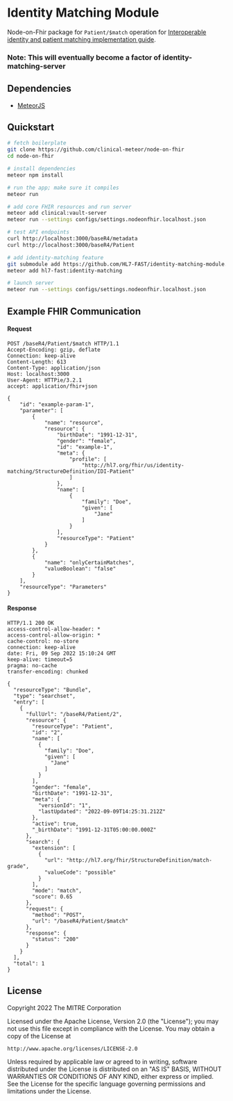 # Identity Matching Module

Node-on-Fhir package for `Patient/$match` operation for [Interoperable identity and patient matching implementation guide](http://build.fhir.org/ig/HL7/fhir-identity-matching-ig/).

### Note: This will eventually become a factor of identity-matching-server

## Dependencies
 - [MeteorJS](https://www.meteor.com/)

## Quickstart

```bash
# fetch boilerplate
git clone https://github.com/clinical-meteor/node-on-fhir
cd node-on-fhir

# install dependencies
meteor npm install

# run the app; make sure it compiles
meteor run 

# add core FHIR resources and run server
meteor add clinical:vault-server
meteor run --settings configs/settings.nodeonfhir.localhost.json

# test API endpoints
curl http://localhost:3000/baseR4/metadata
curl http://localhost:3000/baseR4/Patient

# add identity-matching feature
git submodule add https://github.com/HL7-FAST/identity-matching-module.git packages/identity-matching
meteor add hl7-fast:identity-matching

# launch server
meteor run --settings configs/settings.nodeonfhir.localhost.json
```

## Example FHIR Communication
#### Request
```http
POST /baseR4/Patient/$match HTTP/1.1
Accept-Encoding: gzip, deflate
Connection: keep-alive
Content-Length: 613
Content-Type: application/json
Host: localhost:3000
User-Agent: HTTPie/3.2.1
accept: application/fhir+json

{
    "id": "example-param-1",
    "parameter": [
        {
            "name": "resource",
            "resource": {
                "birthDate": "1991-12-31",
                "gender": "female",
                "id": "example-1",
                "meta": {
                    "profile": [
                        "http://hl7.org/fhir/us/identity-matching/StructureDefinition/IDI-Patient"
                    ]
                },
                "name": [
                    {
                        "family": "Doe",
                        "given": [
                            "Jane"
                        ]
                    }
                ],
                "resourceType": "Patient"
            }
        },
        {
            "name": "onlyCertainMatches",
            "valueBoolean": "false"
        }
    ],
    "resourceType": "Parameters"
}
```

#### Response
```http
HTTP/1.1 200 OK
access-control-allow-header: *
access-control-allow-origin: *
cache-control: no-store
connection: keep-alive
date: Fri, 09 Sep 2022 15:10:24 GMT
keep-alive: timeout=5
pragma: no-cache
transfer-encoding: chunked

{
  "resourceType": "Bundle",
  "type": "searchset",
  "entry": [
    {
      "fullUrl": "/baseR4/Patient/2",
      "resource": {
        "resourceType": "Patient",
        "id": "2",
        "name": [
          {
            "family": "Doe",
            "given": [
              "Jane"
            ]
          }
        ],
        "gender": "female",
        "birthDate": "1991-12-31",
        "meta": {
          "versionId": "1",
          "lastUpdated": "2022-09-09T14:25:31.212Z"
        },
        "active": true,
        "_birthDate": "1991-12-31T05:00:00.000Z"
      },
      "search": {
        "extension": [
          {
            "url": "http://hl7.org/fhir/StructureDefinition/match-grade",
            "valueCode": "possible"
          }
        ],
        "mode": "match",
        "score": 0.65
      },
      "request": {
        "method": "POST",
        "url": "/baseR4/Patient/$match"
      },
      "response": {
        "status": "200"
      }
    }
  ],
  "total": 1
}
```


## License

Copyright 2022 The MITRE Corporation

Licensed under the Apache License, Version 2.0 (the "License"); you may not use this file except in compliance with the License. You may obtain a copy of the License at
```
http://www.apache.org/licenses/LICENSE-2.0
```
Unless required by applicable law or agreed to in writing, software distributed under the License is distributed on an "AS IS" BASIS, WITHOUT WARRANTIES OR CONDITIONS OF ANY KIND, either express or implied. See the License for the specific language governing permissions and limitations under the License.
